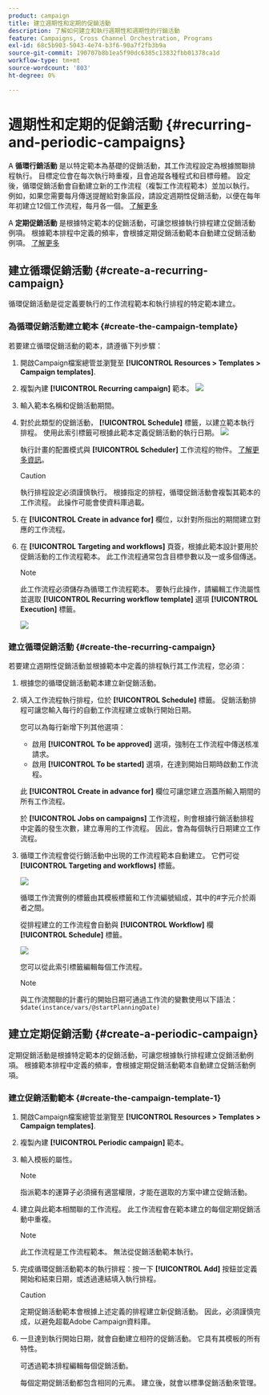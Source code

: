 ```yaml
---
product: campaign
title: 建立週期性和定期的促銷活動
description: 了解如何建立和執行週期性和週期性的行銷活動
feature: Campaigns, Cross Channel Orchestration, Programs
exl-id: 68c5b903-5043-4e74-b3f6-90a7f2fb3b9a
source-git-commit: 190707b8b1ea5f90dc6385c13832fbb01378ca1d
workflow-type: tm+mt
source-wordcount: '803'
ht-degree: 0%

---
```


# 週期性和定期的促銷活動 {#recurring-and-periodic-campaigns}

A **循環行銷活動** 是以特定範本為基礎的促銷活動，其工作流程設定為根據關聯排程執行。 目標定位會在每次執行時重複，且會追蹤各種程式和目標母體。  設定後，循環促銷活動會自動建立新的工作流程（複製工作流程範本）並加以執行。 例如，如果您需要每月傳送提醒給對象區段，請設定週期性促銷活動，以便在每年年初建立12個工作流程，每月各一個。 [了解更多](#create-a-recurring-campaign)

A **定期促銷活動** 是根據特定範本的促銷活動，可讓您根據執行排程建立促銷活動例項。 根據範本排程中定義的頻率，會根據定期促銷活動範本自動建立促銷活動例項。 [了解更多](#create-a-periodic-campaign)

## 建立循環促銷活動 {#create-a-recurring-campaign}

循環促銷活動是從定義要執行的工作流程範本和執行排程的特定範本建立。

### 為循環促銷活動建立範本 {#create-the-campaign-template}

若要建立循環促銷活動的範本，請遵循下列步驟：

1. 開啟Campaign檔案總管並瀏覽至 **[!UICONTROL Resources > Templates > Campaign templates]**.
1. 複製內建 **[!UICONTROL Recurring campaign]** 範本。
   ![](assets/recurring-campaign-duplicate.png)
1. 輸入範本名稱和促銷活動期間。
1. 對於此類型的促銷活動， **[!UICONTROL Schedule]** 標籤，以建立範本執行排程。 使用此索引標籤可根據此範本定義促銷活動的執行日期。
   ![](assets/recurring-campaign-schedule.png)

   執行計畫的配置模式與 **[!UICONTROL Scheduler]** 工作流程的物件。 [了解更多資訊](../workflow/scheduler.md)。

   >[!CAUTION]
   >
   >執行排程設定必須謹慎執行。 根據指定的排程，循環促銷活動會複製其範本的工作流程。 此操作可能會使資料庫過載。

1. 在 **[!UICONTROL Create in advance for]** 欄位，以針對所指出的期間建立對應的工作流程。
1. 在 **[!UICONTROL Targeting and workflows]** 頁簽，根據此範本設計要用於促銷活動的工作流程範本。 此工作流程通常包含目標參數以及一或多個傳送。

   >[!NOTE]
   >
   >此工作流程必須儲存為循環工作流程範本。 要執行此操作，請編輯工作流屬性並選取 **[!UICONTROL Recurring workflow template]** 選項 **[!UICONTROL Execution]** 標籤。

   ![](assets/recurring-campaign-wf-properties.png)

### 建立循環促銷活動 {#create-the-recurring-campaign}

若要建立週期性促銷活動並根據範本中定義的排程執行其工作流程，您必須：

1. 根據您的循環促銷活動範本建立新促銷活動。
1. 填入工作流程執行排程，位於 **[!UICONTROL Schedule]** 標籤。 促銷活動排程可讓您輸入每行的自動工作流程建立或執行開始日期。

   您可以為每行新增下列其他選項：

   * 啟用 **[!UICONTROL To be approved]** 選項，強制在工作流程中傳送核准請求。
   * 啟用 **[!UICONTROL To be started]** 選項，在達到開始日期時啟動工作流程。

   此 **[!UICONTROL Create in advance for]** 欄位可讓您建立涵蓋所輸入期間的所有工作流程。

   於 **[!UICONTROL Jobs on campaigns]** 工作流程，則會根據行銷活動排程中定義的發生次數，建立專用的工作流程。 因此，會為每個執行日期建立工作流程。

1. 循環工作流程會從行銷活動中出現的工作流程範本自動建立。 它們可從 **[!UICONTROL Targeting and workflows]** 標籤。

   ![](assets/recurring-wf-created.png)

   循環工作流實例的標籤由其模板標籤和工作流編號組成，其中的#字元介於兩者之間。

   從排程建立的工作流程會自動與 **[!UICONTROL Workflow]** 欄 **[!UICONTROL Schedule]** 標籤。

   ![](assets/recurring-wf-schedule-executed.png)

   您可以從此索引標籤編輯每個工作流程。

   >[!NOTE]
   >
   >與工作流關聯的計畫行的開始日期可通過工作流的變數使用以下語法：\
   >`$date(instance/vars/@startPlanningDate)`

## 建立定期促銷活動 {#create-a-periodic-campaign}

定期促銷活動是根據特定範本的促銷活動，可讓您根據執行排程建立促銷活動例項。 根據範本排程中定義的頻率，會根據定期促銷活動範本自動建立促銷活動例項。

### 建立促銷活動範本 {#create-the-campaign-template-1}

1. 開啟Campaign檔案總管並瀏覽至 **[!UICONTROL Resources > Templates > Campaign templates]**.
1. 複製內建 **[!UICONTROL Periodic campaign]** 範本。
1. 輸入模板的屬性。

   >[!NOTE]
   >
   >指派範本的運算子必須擁有適當權限，才能在選取的方案中建立促銷活動。

1. 建立與此範本相關聯的工作流程。 此工作流程會在範本建立的每個定期促銷活動中重複。

   >[!NOTE]
   >
   >此工作流程是工作流程範本。 無法從促銷活動範本執行。

1. 完成循環促銷活動範本的執行排程：按一下 **[!UICONTROL Add]** 按鈕並定義開始和結束日期，或透過連結填入執行排程。

   >[!CAUTION]
   >
   >定期促銷活動範本會根據上述定義的排程建立新促銷活動。 因此，必須謹慎完成，以避免超載Adobe Campaign資料庫。

1. 一旦達到執行開始日期，就會自動建立相符的促銷活動。 它具有其模板的所有特性。

   可透過範本排程編輯每個促銷活動。

   每個定期促銷活動都包含相同的元素。 建立後，就會以標準促銷活動來管理。
